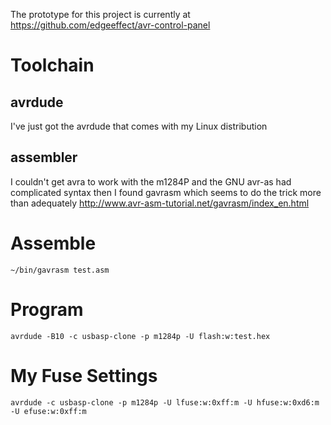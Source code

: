 The prototype for this project is currently at
https://github.com/edgeeffect/avr-control-panel

# Toolchain

## avrdude

I've just got the avrdude that comes with my Linux distribution

## assembler

I couldn't get avra to work with the m1284P
and the GNU avr-as had complicated syntax
then I found gavrasm which seems to do the trick more than adequately
http://www.avr-asm-tutorial.net/gavrasm/index_en.html

# Assemble

    ~/bin/gavrasm test.asm

# Program

    avrdude -B10 -c usbasp-clone -p m1284p -U flash:w:test.hex

# My Fuse Settings

    avrdude -c usbasp-clone -p m1284p -U lfuse:w:0xff:m -U hfuse:w:0xd6:m -U efuse:w:0xff:m